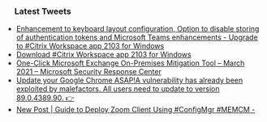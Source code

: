 <h3><a href="https://twitter.com/endi24"><img height=16 src="https://upload.wikimedia.org/wikipedia/sco/9/9f/Twitter_bird_logo_2012.svg"></a> Latest Tweets</h3>

<!-- BLOG-POST-LIST:START -->
- [Enhancement to keyboard layout configuration, Option to disable storing of authentication tokens and Microsoft Teams enhancements - Upgrade to #Citrix Workspace app 2103 for Windows](https://rss.app/articles/cb4e791f6f6d729c074351566bd3a7c508111d6e1b2db7e0c6fbd049ca9573c6f60ab61368dbd969f4ab6878da170e9a67d56fe7c61a79)
- [Download #Citrix Workspace app 2103 for Windows](https://rss.app/articles/cb4e791f6f6d729c074351566bd3a7c508111d6e1c2ca6e0ceea881581c974d3e30bb04f76d9dd6ff2a56d7ddc11069165d06de4c412721d)
- [One-Click Microsoft Exchange On-Premises Mitigation Tool – March 2021 – Microsoft Security Response Center](https://rss.app/articles/cb4e791f6f6d729c074351566bd3a7c508111d6e0c3ebfe8cee38e128ac974d3e30bb04f76d9dd6ff2a5697bda14089566dc6fe2c5167c16)
- [Update your Google Chrome ASAP!A vulnerability has already been exploited by malefactors. All users need to update to version 89.0.4389.90. 👉](https://rss.app/articles/cb4e791f6f6d729c074351566bd3a7c508111d6e1a00b9e0d1f28208968d7e88f10ba4482c9bc169f0a56b7ade110c9b69d06ae4c0157b11883b)
- [New Post | Guide to Deploy Zoom Client Using #ConfigMgr #MEMCM -](https://rss.app/articles/cb4e791f6f6d729c074351566bd3a7c508111d6e2f2db3ebd5e38b3e809566cead0cb15d2d9d9d77f2a16d7cd8140d9062d16ee3c6157a1d833cc2)
<!-- BLOG-POST-LIST:END -->
